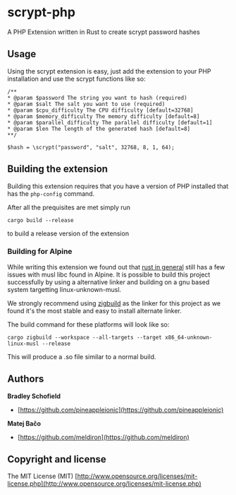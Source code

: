 #  scrypt-php

A PHP Extension written in Rust to create scrypt password hashes

## Usage
Using the scrypt extension is easy, just add the extension to your PHP installation and use the scrypt functions like so:
```
/**
* @param $password The string you want to hash (required)
* @param $salt The salt you want to use (required)
* @param $cpu_difficulty The CPU difficulty [default=32768]
* @param $memory_difficulty The memory difficulty [default=8]
* @param $parallel_difficulty The parallel difficulty [default=1]
* @param $len The length of the generated hash [default=8]
**/

$hash = \scrypt("password", "salt", 32768, 8, 1, 64);
```

## Building the extension
Building this extension requires that you have a version of PHP installed that has the `php-config` command.

After all the prequisites are met simply run
```
cargo build --release
```
to build a release version of the extension

### Building for Alpine
While writing this extension we found out that [rust in general](https://github.com/rust-lang/rust/issues/59302) still has a few issues with musl libc found in Alpine. It is possible to build this project successfully by using a alternative linker and building on a gnu based system targetting linux-unknown-musl.

We strongly recommend using [zigbuild](https://github.com/messense/cargo-zigbuild) as the linker for this project as we found it's the most stable and easy to install alternate linker.

The build command for these platforms will look like so:
```
cargo zigbuild --workspace --all-targets --target x86_64-unknown-linux-musl --release
```
This will produce a .so file similar to a normal build.

## Authors

**Bradley Schofield**

-   [https://github.com/pineappleionic](https://github.com/pineappleionic)

**Matej Bačo**

-   [https://github.com/meldiron](https://github.com/meldiron)

## Copyright and license

The MIT License (MIT) [http://www.opensource.org/licenses/mit-license.php](http://www.opensource.org/licenses/mit-license.php)



